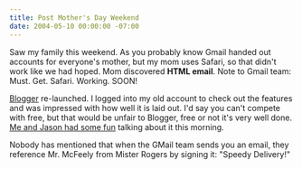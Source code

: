 ```yaml
---
title: Post Mother's Day Weekend
date: 2004-05-10 00:00:00 -07:00
---
```


<p>
Saw my family this weekend. As you probably know Gmail handed out accounts for everyone's mother, but my mom uses Safari, so that didn't work like we had hoped. Mom discovered <strong>HTML email</strong>. Note to Gmail team:  Must. Get. Safari. Working. SOON!
</p>
<p>
<a href="http://www.blogger.com/">Blogger</a> re-launched. I logged into my old account to check out the features and was impressed with how well it is laid out. I'd say you can't compete with free, but that would be unfair to Blogger, free or not it's very well done. <a href="http://gominosensei.org/2004/05/blogger-wars.php">Me and Jason had some fun</a> talking about it this morning.
</p>
<p>
Nobody has mentioned that when the GMail team sends you an email, they reference Mr. McFeely from Mister Rogers by signing it: "Speedy Delivery!"
</p>
